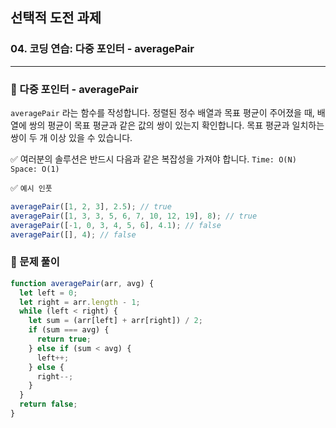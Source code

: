 ## 선택적 도전 과제

### 04. 코딩 연습: 다중 포인터 - averagePair

---

### 📌 다중 포인터 - averagePair

`averagePair` 라는 함수를 작성합니다.
정렬된 정수 배열과 목표 평균이 주어졌을 때, 배열에 쌍의 평균이 목표 평균과 같은 값의 쌍이 있는지 확인합니다. 목표 평균과 일치하는 쌍이 두 개 이상 있을 수 있습니다.

✅ 여러분의 솔루션은 반드시 다음과 같은 복잡성을 가져야 합니다.
`Time: O(N)`
`Space: O(1)`

✅ `예시 인풋`

```js
averagePair([1, 2, 3], 2.5); // true
averagePair([1, 3, 3, 5, 6, 7, 10, 12, 19], 8); // true
averagePair([-1, 0, 3, 4, 5, 6], 4.1); // false
averagePair([], 4); // false
```

### 📌 문제 풀이

```js
function averagePair(arr, avg) {
  let left = 0;
  let right = arr.length - 1;
  while (left < right) {
    let sum = (arr[left] + arr[right]) / 2;
    if (sum === avg) {
      return true;
    } else if (sum < avg) {
      left++;
    } else {
      right--;
    }
  }
  return false;
}
```
